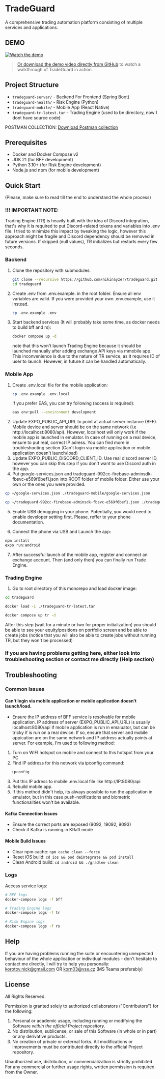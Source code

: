 # TradeGuard

A comprehensive trading automation platform consisting of multiple services and applications.

## DEMO

[![Watch the demo](https://i.ytimg.com/vi/KhdgGEheUBM/hqdefault.jpg)](https://youtu.be/KhdgGEheUBM)
> [Or download the demo video directly from GitHub](https://github.com/Nikinayzer/tradeguard-info/blob/main/tradeguard_demo.mp4) to watch a walkthrough of TradeGuard in action.

## Project Structure
- `tradeguard-server/` - Backend For Frontend (Spring Boot)
- `tradeguard-health/` - Risk Engine (Python)
- `tradeguard-mobile/` - Mobile App (React Native)
- `tradeguard-tr-latest.tar` - Trading Engine (used to be directory, now I dont have source code)

POSTMAN COLLECTION:
[Download Postman collection](https://.postman.co/workspace/My-Workspace~039a7685-18b2-44f1-89e8-232b9078f6be/collection/24952301-9384d24d-ede8-4dcb-b475-bc8cc180d4b7?action=share&creator=24952301&active-environment=24952301-66fd42f3-716d-4316-9de3-6072bd952cc3) 

## Prerequisites
- Docker and Docker Compose v2
- JDK 21 (for BFF development)
- Python 3.10+ (for Risk Engine development)
- Node.js and npm (for mobile development)

## Quick Start 
(Please, make sure to read till the end to understand the whole process)

### !!! IMPORTANT NOTE:
Trading Engine (TR) is heavily built with the idea of Discord integration, that's why it is required to put Discord-related tokens and variables into .env file. I tried to minimize this impact by tweaking the logic, however this approach might be fragile and Discord dependency should be removed in future versions. If skipped (null values), TR initializes but restarts every few seconds.

### Backend
1. Clone the repository with submodules:

   ```bash
   git clone --recursive https://github.com/nikinayzer/tradeguard.git
   cd tradeguard
   ```
2. Create .env from .env.example. in the root folder. Ensure all env variables are valid. If you were provided your own .env.example, use it instead.

   ```bash
   cp .env.example .env
   ```

3. Start backend services (It will probably take some time, as docker needs to build bff and rs):
   ```bash
   docker compose up -d
   ```
   note that this won't launch Trading Engine because it should be launched manually after adding exchange API keys via mmobile app. This inconvenience is due to the nature of TR service, as it requires ID of user to launch. However, in future it can be handled automatically.

### Mobile App
   1. Create .env.local file for the mobile application:
      ```bash
      cp .env.example .env.local
      ```
      If you prefer EAS, you can try following (access is required):
      ```bash
      eas env:pull --environment development
      ```
   2. Update EXPO_PUBLIC_API_URL to point at actual server instance (BFF). Mobile device and server should be on the same network (i.e http://localhost:8080/api). However, localhost will only work if the mobile app is launched in emulator. In case of running on a real device, ensure to put real, correct IP adress. You can find more in troubleshooting section (Can't login via mobile application or mobile application doesn't launch/load)
   3. Update EXPO_PUBLIC_DISCORD_CLIENT_ID. Use real discord server ID, however you can skip this step if you don't want to use Discord auth in the app. 
   4. Put google-services.json and tradeguard-992cc-firebase-adminsdk-fbsvc-e569f6bef1.json into ROOT folder of mobile folder. Either use your own or the ones you were provided.
   ```bash
   cp ~/google-services.json ./tradeguard-mobile/google-services.json
   ```
   ```bash
   cp ~/tradeguard-992cc-firebase-adminsdk-fbsvc-e569f6bef1.json ./tradeguard-mobile/tradeguard-992cc-firebase-adminsdk-fbsvc-e569f6bef1.json
   ```
   5. Enable USB debugging in your phone. Potentially, you would need to enable developer setting first. Please, reffer to your phone documentation.
   
   6. Connect the phone via USB and Launch the app:
   ```bash
   npm install
   expo run:android
   ```
   7. After successful launch of the mobile app, register and connect an exchange account. Then (and only then) you can finally run Trade Engine.

### Trading Engine

   1. Go to root directory of this monorepo and load docker image:

   ```bash
   cd tradeguard

   docker load -i ./tradeguard-tr-latest.tar

   docker compose up tr -d
   ```
   After this step (wait for a minute or two for proper initialization) you should be able to see your equity/positions on portfolio screen and be able to create jobs (notice that you will also be able to create jobs without running TR, but they won't be processed)
   
   ### If you are having problems getting here, either look into troubleshooting section or contact me directly (Help section)

## Troubleshooting

### Common Issues

#### Can't login via mobile application or mobile application doesn't launch/load.
   - Ensure the IP address of BFF service is resolvable for mobile application. IP address of server (EXPO_PUBLIC_API_URL) is usually localhost:8080/api if mobile application is run in emaluator, but can be tricky if is run on a real device. If so, ensure that server and mobile appication are on the same network and IP address actually points at server. For example, I'm used to following method:
   1. Turn on WIFI hotspot on mobile and connect to this hotspot from your PC
   2. Find IP address for this network via ipconfig command:
   ```bash
      ipconfig
   ```
   3. Put this IP adress to mobile .env.local file like http://IP:8080/api
   4. Rebuild mobile app.
   5. If this method didn't help, its always possible to run the application in emulator, but in this case push-notifications and biometric functionalities won't be available.

#### Kafka Connection Issues

   - Ensure the correct ports are exposed (9092, 19092, 9093)
   - Check if Kafka is running in KRaft mode

#### Mobile Build Issues
   - Clear npm cache: `npm cache clean --force`
   - Reset iOS build: `cd ios && pod deintegrate && pod install`
   - Clean Android build: `cd android && ./gradlew clean`

### Logs

Access service logs:

```bash
# BFF logs
docker-compose logs -f bff

# Trading Engine logs
docker-compose logs -f tr

# Risk Engine logs
docker-compose logs -f rs
```
## Help

If you are having problems running the suite or encountering unexpected behaviour of the whole application or individual modules - don't hesitate to contact me directly, I will try to help you personally:
korotov.nick@gmail.com OR
korn03@vse.cz (MS Teams preferably)

## License

All Rights Reserved.

Permission is granted solely to authorized collaborators ("Contributors") for the following:

1. Personal or academic usage, including running or modifying the Software _within the official Project repository_.
2. No distribution, sublicense, or sale of this Software (in whole or in part) or any derivative products.
3. No creation of private or external forks. All modifications or improvements must be contributed directly to the official Project repository.

Unauthorized use, distribution, or commercialization is strictly prohibited.
For any commercial or further usage rights, written permission is required from the Owner.
